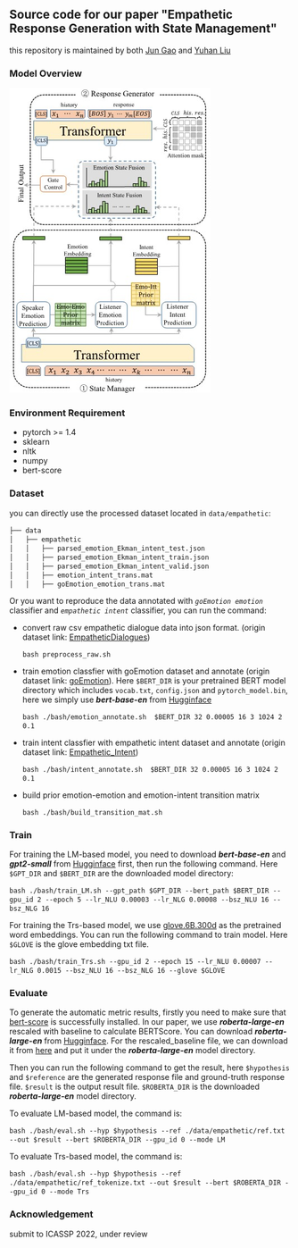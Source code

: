 ## Source code for our paper "Empathetic Response Generation with State Management"

this repository is maintained by both [Jun Gao](https://github.com/gaojun4ever/) and [Yuhan Liu](https://github.com/A-Rain) 

### Model Overview
![model](./img/model_arch_crop.jpg)


### Environment Requirement
- pytorch >= 1.4
- sklearn
- nltk
- numpy
- bert-score


### Dataset
you can directly use the processed dataset located in `data/empathetic`:
```
├── data
│   ├── empathetic
│   │   ├── parsed_emotion_Ekman_intent_test.json
│   │   ├── parsed_emotion_Ekman_intent_train.json
│   │   ├── parsed_emotion_Ekman_intent_valid.json
│   │   ├── emotion_intent_trans.mat
│   │   ├── goEmotion_emotion_trans.mat
```

Or you want to reproduce the data annotated with *`goEmotion emotion`* classifier and *`empathetic intent`* classifier, you can run the command:

- convert raw csv empathetic dialogue data into json format. (origin dataset link: [EmpatheticDialogues](https://github.com/facebookresearch/EmpatheticDialogues))
    ```shell
    bash preprocess_raw.sh
    ```

- train emotion classfier with goEmotion dataset and annotate (origin dataset link: [goEmotion](https://github.com/google-research/google-research/tree/master/goemotions)). Here `$BERT_DIR` is your pretrained BERT model directory which includes `vocab.txt`, `config.json` and `pytorch_model.bin`, here we simply use ***bert-base-en*** from [Hugginface](https://github.com/huggingface/transformers)
    ```shell
    bash ./bash/emotion_annotate.sh  $BERT_DIR 32 0.00005 16 3 1024 2 0.1
    ```


- train intent classfier with empathetic intent dataset and annotate (origin dataset link: [Empathetic_Intent](https://github.com/anuradha1992/EmpatheticIntents))
    ```shell
    bash ./bash/intent_annotate.sh  $BERT_DIR 32 0.00005 16 3 1024 2 0.1
    ```


- build prior emotion-emotion and emotion-intent transition matrix
    ```shell
    bash ./bash/build_transition_mat.sh
    ```

### Train
For training the LM-based model, you need to download ***bert-base-en*** and ***gpt2-small*** from [Hugginface](https://github.com/huggingface/transformers) first, then run the following command. Here `$GPT_DIR` and `$BERT_DIR` are the downloaded model directory:
```shell
bash ./bash/train_LM.sh --gpt_path $GPT_DIR --bert_path $BERT_DIR --gpu_id 2 --epoch 5 --lr_NLU 0.00003 --lr_NLG 0.00008 --bsz_NLU 16 --bsz_NLG 16
```

For training the Trs-based model, we use [glove.6B.300d](https://nlp.stanford.edu/projects/glove/) as the pretrained word embeddings. You can run the following command to train model. Here `$GLOVE` is the glove embedding txt file.
```shell
bash ./bash/train_Trs.sh --gpu_id 2 --epoch 15 --lr_NLU 0.00007 --lr_NLG 0.0015 --bsz_NLU 16 --bsz_NLG 16 --glove $GLOVE
```


### Evaluate
To generate the automatic metric results, firstly you need to make sure that [bert-score](https://github.com/Tiiiger/bert_score) is successfully installed. In our paper, we use ***roberta-large-en*** rescaled with baseline to calculate BERTScore. You can download ***roberta-large-en*** from [Hugginface](https://github.com/huggingface/transformers). For the rescaled_baseline file, we can download it from [here](https://github.com/Tiiiger/bert_score/blob/master/bert_score/rescale_baseline/en/roberta-large.tsv) and put it under the ***roberta-large-en*** model directory. 

Then you can run the following command to get the result, here `$hypothesis` and `$reference` are the generated response file and ground-truth response file. `$result` is the output result file. `$ROBERTA_DIR` is the downloaded ***roberta-large-en*** model directory.

To evaluate LM-based model, the command is:
```shell
bash ./bash/eval.sh --hyp $hypothesis --ref ./data/empathetic/ref.txt --out $result --bert $ROBERTA_DIR --gpu_id 0 --mode LM
```

To evaluate Trs-based model, the command is:
```shell
bash ./bash/eval.sh --hyp $hypothesis --ref ./data/empathetic/ref_tokenize.txt --out $result --bert $ROBERTA_DIR --gpu_id 0 --mode Trs
```

### Acknowledgement
submit to ICASSP 2022, under review